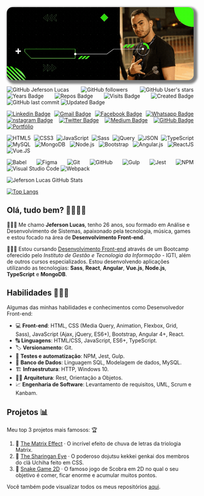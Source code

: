 <!-- Cover -->
<p align="center">
	<img 
		alt="cover" 
		loading="lazy"
		src="./assets/cover.gif" 
		style="border-radius: 15px; box-shadow: 5px 5px 5px 5px rgba(0,0,0,.5);" 
		title="Jeferson Lucas" 
	>
</p>

<!-- Info repo -->
<p align="justify">
	<img alt="GitHub Jeferson Lucas" src="https://img.shields.io/badge/GitHub-JefersonLucas-success?style=plastic&color=success" title="GitHub Jeferson Lucas" />
	<img alt="GitHub followers" src="https://img.shields.io/github/followers/JefersonLucas?style=plastic&color=success" title="GitHub followers" />
	<img alt="GitHub User's stars" src="https://img.shields.io/github/stars/JefersonLucas?style=plastic&color=success" title="GitHub User's stars" />
	<img alt="Years Badge" src="https://badges.pufler.dev/years/JefersonLucas?style=plastic" title="Years Badge" />
	<img alt="Repos Badge" src="https://badges.pufler.dev/repos/JefersonLucas?style=plastic" title="Repos Badge" />
	<img alt="Visits Badge" src="https://badges.pufler.dev/visits/JefersonLucas/JefersonLucas?style=plastic" title="Visits Badge" />
	<img alt="Created Badge" src="https://badges.pufler.dev/created/JefersonLucas/JefersonLucas?style=plastic" title="Created Badge" />
	<img alt="GitHub last commit" src="https://img.shields.io/github/last-commit/JefersonLucas/JefersonLucas?style=plastic" title="GitHub last commit" />
	<img alt="Updated Badge" src="https://badges.pufler.dev/updated/JefersonLucas/JefersonLucas?style=plastic" title="Updated Badge" />
</p>

<!-- Social Networks -->
<p align="justify">
	<a href="https://www.linkedin.com/in/jeferson-lucas/" target="_black"><img alt="Linkedin Badge" src="https://img.shields.io/badge/-Jeferson%20Lucas-blue?&style=plastic&logo=Linkedin&logoColor=white" title="Linkedin Badge" /></a>
	<a href="mailto:jeferson.luckas@gmail.com" target="_black"><img alt="Gmail Badge" src="https://img.shields.io/badge/-jeferson.luckas-c14438?&style=plastic&logo=Gmail&logoColor=white" title="Gmail Badge" /></a>
	<a href="https://www.facebook.com/profile.php?id=100004317732004" target="_black"><img alt="Facebook Badge" src="https://img.shields.io/badge/-Jeferson%20Lucas-blue?&style=plastic&logo=Facebook&logoColor=white&link=https://www.facebook.com/profile.php?id=100004317732004" title="Facebook Badge" /></a>
	<a href="https://api.whatsapp.com/send?phone=+556198453785&text=Olá,+tudo+bem?&source=&data=&app_absent=" target="_black"><img alt="Whatsapp Badge" src="https://img.shields.io/badge/-Jeferson%20Lucas-4fc65a?&style=plastic&logo=Whatsapp&logoColor=white" title="Whatsapp Badge" /></a>
	<a href="https://www.instagram.com/jeferson.luckas/" target="_black"><img alt="nstagram Badge" src="https://img.shields.io/badge/-jeferson.luckas-ec544c?&style=plastic&logo=Instagram&logoColor=white" title="Instagram Badge" /></a>
	<a href="https://twitter.com/JefersonLuckas" target="_black"><img alt="Twitter Badge" src="https://img.shields.io/badge/-JefersonLuckas-fff?fff&style=plastic&logo=twitter" title="Twitter Badge" /></a>
	<a href="https://medium.com/@jeferson.luckas" target="_black"><img alt="Medium Badge" src="https://img.shields.io/badge/-@jeferson.luckas-fff?fff&style=plastic&logo=medium&logoColor=black" title="Medium Badge" /></a>
	<a href="https://github.com/JefersonLucas" target="_black"><img alt="GitHub Badge" src="https://img.shields.io/badge/-JefersonLucas-fff?fff&style=plastic&logo=github&logoColor=black" title="GitHub Badge" /></a>
	<a href="https://jefersonlucas.github.io/portfolio" target="_black"><img alt="Portfólio" src="https://img.shields.io/badge/JefersonLucas-Portf%C3%B3lio-success?style=plastic" title="Portfólio" /></a>
</p>

<!-- Languages, libs and frameworks -->
<p align="justify">
	<img alt="HTML5" src="https://img.shields.io/badge/-HTML-fff?style=plastic&logo=HTML5" title="HTML5" />
	<img alt="CSS3" src="https://img.shields.io/badge/-CSS-fff?style=plastic&logo=CSS3&logoColor=1572B6" title="CSS3" />
	<img alt="JavaScript" src="https://img.shields.io/badge/-JavaScript-fff?fff&style=plastic&logo=javascript&logoColor=f7ab00" title="JavaScript" />
	<img alt="Sass" src="https://img.shields.io/badge/-Sass-ffffff?style=plastic&logo=sass" title="Sass" />
	<img alt="jQuery" src="https://img.shields.io/badge/-jQuery-fff?style=plastic&logo=jquery&logoColor=4878a0" title="jQuery" />
	<img alt="JSON" src="https://img.shields.io/badge/-JSON-fff?style=plastic&logo=json&logoColor=1a1a1a" title="JSON" />
	<img alt="TypeScript" src="https://img.shields.io/badge/-TypeScript-fff?style=plastic&logo=typescript" title="TypeScript" />
	<img alt="MySQL" src="https://img.shields.io/badge/-MySQL-fff?style=plastic&logoColor=00758f&logo=mysql" title="MySQL" />
	<img alt="MongoDB" src="https://img.shields.io/badge/-MongoDB-fff?style=plastic&logoColor=009547&logo=mongodb" title="MongoDB" />
	<img alt="Node.js" src="https://img.shields.io/badge/-Node.js-fff?style=plastic&logoColor=fff&logo=node.js&logoColor=5B9856" title="Node.js" />
	<img alt="Bootstrap" src="https://img.shields.io/badge/-Bootstrap-fff?style=plastic&logo=bootstrap&logoColor=563D7C" title="Bootstrap" />
	<img alt="Angular.js" src="https://img.shields.io/badge/-Angular-fff?style=plastic&logo=angular&logoColor=af2d2f" title="Angular.js" />
	<img alt="ReactJS" src="https://img.shields.io/badge/-React-fff?style=plastic&logo=react&logoColor=18BCEE" title="ReactJS" />
	<img alt="Vue.JS" src="https://img.shields.io/badge/-Vue.JS-fff?style=plastic&logo=vue.js" title="Vue.JS" />
</p>

<!-- Tools Front-end -->
<p align="justify">
	<img alt="Babel" src="https://img.shields.io/badge/-Babel-fff?style=plastic&logo=babel" title="Babel" />
	<img alt="Figma" src="https://img.shields.io/badge/-Figma-fff?fff&style=plastic&logo=figma" title="Figma" />
	<img alt="Git" src="https://img.shields.io/badge/-Git-fff?style=plastic&logo=git" title="Git" />
	<img alt="GitHub" src="https://img.shields.io/badge/-GitHubPages-fff?style=plastic&logo=github&logoColor=333333" title="GitHub" />
	<img alt="Gulp" src="https://img.shields.io/badge/-Gulp-fff?style=plastic&logo=gulp" title="Gulp" />
	<img alt="Jest" src="https://img.shields.io/badge/-Jest-fff?style=plastic&logo=jest&logoColor=944058" title="Jest" />
	<img alt="NPM" src="https://img.shields.io/badge/-NPM-fff?style=plastic&logo=npm" title="NPM" />
	<img alt="Visual Studio Code" src="https://img.shields.io/badge/-Visual%20Studio%20Code-fff?style=plastic&logo=visual-studio-code&logoColor=007ACC" title="Visual Studio Code" />
	<img alt="Webpack" src="https://img.shields.io/badge/-Webpack-fff?style=plastic&logo=webpack&logoColor=1b74ba" title="Webpack" />
</p>

<!-- GitHub Stats -->
![Jeferson Lucas GitHub Stats](https://github-readme-stats.vercel.app/api?username=JefersonLucas&theme=chartreuse-dark&show_icons=true)

[![Top Langs](https://github-readme-stats.vercel.app/api/top-langs/?username=JefersonLucas&layout=compact&theme=chartreuse-dark)](https://github.com/JefersonLucas/github-readme-stats)


## Olá, tudo bem? &#129311;&#127995;&#129492;&#127995;

👨🏻‍💻 Me chamo **Jeferson Lucas**, tenho 26 anos, sou formado em Análise e Desenvolvimento de Sistemas, apaixonado pela tecnologia, música, games e estou focado na área de **Desenvolvimento Front-end**.

👨🏻‍🎓 Estou cursando [Desenvolvimento Front-end](https://www.igti.com.br/custom/desenvolvedor-front-end/) através de um Bootcamp oferecido pelo *Instituto de Gestão e Tecnologia da Informação* - IGTI, além de outros cursos especializados. Estou desenvolvendo aplicações utilizando as tecnologias: **Sass**, **React**, **Angular**, **Vue.js**, **Node.js**, **TypeScript** e **MongoDB**.

## Habilidades 👨🏻‍💻

<!-- Skills -->
Algumas das minhas habilidades e conhecimentos como Desenvolvedor Front-end:
- 💻 **Front-end**: HTML, CSS (Media Query, Animation, Flexbox, Grid, Sass), JavaScript (Ajax, jQuery, ES6+), Bootstrap, Angular 4+, React.
- 🔠 **Linguagens**: HTML/CSS, JavaScript, ES6+, TypeScript.
- 🏷️ **Versionamento**: Git.
- 🧪 **Testes e automatização**: NPM, Jest, Gulp.
- 🎲 **Banco de Dados**: Linguagem SQL, Modelagem de dados, MySQL.
- 🏗️ **Infraestrutura**: HTTP, Windows 10.
- 👷🏻 **Arquitetura**: Rest, Orientação a Objetos.
- 📈 **Engenharia de Software**: Levantamento de requisitos, UML, Scrum e Kanbam.

<!-- Projects -->
## Projetos 📊

Meu top 3 projetos mais famosos: 🏆
1. 🥇 [The Matrix Effect](https://github.com/JefersonLucas/the-matrix-effect) · O incrível efeito de chuva de letras da triologia Matrix.
2. 🥈 [The Sharingan Eye](https://github.com/JefersonLucas/the-sharingan-eye) · O poderoso dojutsu kekkei genkai dos membros do clã Uchiha feito em CSS.
3. 🥉 [Snake Game 2D](https://github.com/JefersonLucas/snake-game-2D) · O famoso jogo de Scobra em 2D no qual o seu objetivo é comer, ficar enorme e acumular muitos pontos.

Você também pode visualizar todos os meus repositórios [aqui](https://github.com/JefersonLucas?tab=repositories&q=&type=source&language=).